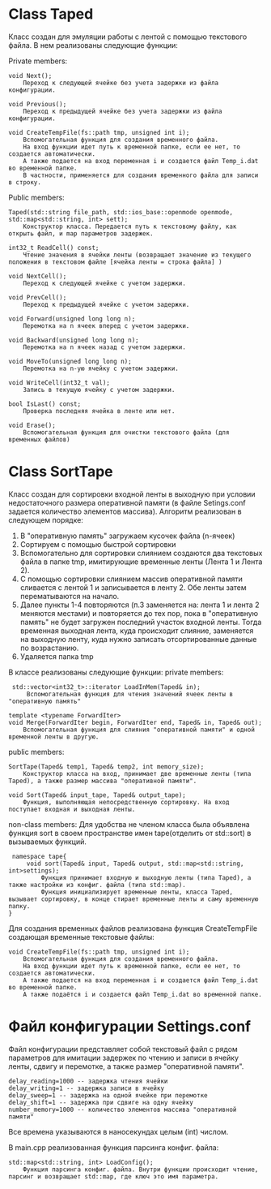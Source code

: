 # Class Taped
Класс создан для эмуляции работы с лентой с помощью текстового файла.
В нем реализованы следующие функции:

Private members:

    void Next();
        Переход к следующей ячейке без учета задержки из файла конфигурации.
    
    void Previous();
        Переход к предыдущей ячейке без учета задержки из файла конфигурации.

    void CreateTempFile(fs::path tmp, unsigned int i);
        Вспомогательная функция для создания временного файла. 
        На вход функции идет путь к временной папке, если ее нет, то создается автоматически.
        А также подается на вход переменная i и создается файл Temp_i.dat во временной папке.
        В частности, применяется для создания временного файла для записи в строку.

Public members:

    Taped(std::string file_path, std::ios_base::openmode openmode, std::map<std::string, int> sett);
        Конструктор класса. Передается путь к текстовому файлу, как открыть файл, и map параметров задержек. 

    int32_t ReadCell() const; 
        Чтение значения в ячейки ленты (возвращает значение из текущего положения в текстовом файле [ячейка ленты = строка файла] )
    
    void NextCell();
        Переход к следующей ячейке с учетом задержки.
    
    void PrevCell();
        Переход к предыдущей ячейке с учетом задержки.
    
    void Forward(unsigned long long n); 
        Перемотка на n ячеек вперед с учетом задержки.
    
    void Backward(unsigned long long n); 
        Перемотка на n ячеек назад с учетом задержки.
    
    void MoveTo(unsigned long long n);
        Перемотка на n-ую ячейку с учетом задержки.
    
    void WriteCell(int32_t val); 
        Запись в текущую ячейку с учетом задержки.
    
    bool IsLast() const; 
        Проверка последняя ячейка в ленте или нет.
    
    void Erase();
        Вспомогательная функция для очистки текстового файла (для временных файлов)
    
# Class SortTape
Класс создан для сортировки входной ленты в выходную при условии недостаточного размера оперативной памяти (в файле Setings.conf задается количество элементов массива).
Алгоритм реализован в следующем порядке:
1) В "оперативную память" загружаем кусочек файла (n-ячеек)
2) Сортируем с помощью быстрой сортировки
3) Вспомогательно для сортировки слиянием создаются два текстовых файла в папке tmp, имитирующие временные ленты (Лента 1 и Лента 2).
4) С помощью сортировки слиянием массив оперативной памяти сливается с лентой 1 и записывается в ленту 2. Обе ленты затем перематываются на начало. 
5) Далее пункты 1-4 повторяются (п.3 заменяется на: лента 1 и лента 2 меняются местами) и повторяется до тех пор, пока в "оперативную память" не будет загружен последний участок входной ленты. Тогда временная выходная лента, куда происходит слияние, заменяется на выходную ленту, куда нужно записать отсортированные данные по возрастанию.
6) Удаляется папка tmp

В классе реализованы следующие функции:
private members:

     std::vector<int32_t>::iterator LoadInMem(Taped& in);
         Вспомогательная функция для чтения значений ячеек ленты в "оперативную память"
   
    template <typename ForwardIter>  
    void Merge(ForwardIter begin, ForwardIter end, Taped& in, Taped& out);
        Вспомогательная функция для слияния "оперативной памяти" и одной временной ленты в другую.

public members:
   
    SortTape(Taped& temp1, Taped& temp2, int memory_size);
        Конструктор класса на вход, принимает две временные ленты (типа Taped), а также размер массива "оперативной памяти".
   
    void Sort(Taped& input_tape, Taped& output_tape);
        Функция, выполняющая непосредственную сортировку. На вход поступает входная и выходная ленты.

non-class members:
Для удобства не членом класса была объявлена функция sort в своем пространстве имен tape(отделить от std::sort) в вызываемых функций.

     namespace tape{
         void sort(Taped& input, Taped& output, std::map<std::string, int>settings);
             Функция принимает входную и выходную ленты (типа Taped), а также настройки из конфиг. файла (типа std::map).
             Функция инициализирует временные ленты, класса Taped, вызывает сортировку, в конце стирает временные ленты и саму временную папку.
    }

Для создания временных файлов реализована функция CreateTempFile создающая временные текстовые файлы:

    void CreateTempFile(fs::path tmp, unsigned int i);
        Вспомогательная функция для создания временного файла. 
        На вход функции идет путь к временной папке, если ее нет, то создается автоматически.
        А также подается на вход переменная i и создается файл Temp_i.dat во временной папке.
        А также подаётся i и создается файл Temp_i.dat во временной папке.  


# Файл конфигурации Settings.conf
Файл конфигурации представляет собой текстовый файл с рядом параметров для имитации задержек по чтению и записи в ячейку ленты, сдвигу и перемотке, а также размер "оперативной памяти".

    delay_reading=1000 -- задержка чтения ячейки
    delay_writing=1 -- задержка записи в ячейку
    delay_sweep=1 -- задержка на одной ячейке при перемотке
    delay_shift=1 -- задержка при сдвиге на одну ячейку
    number_memory=1000 -- количество элементов массива "оперативной памяти"

Все времена указываются в наносекундах целым (int) числом.

В main.cpp реализованная функция парсинга конфиг. файла: 

    std::map<std::string, int> LoadConfig();
        Функция парсинга конфиг. файла. Внутри функции происходит чтение, парсинг и возвращает std::map, где ключ это имя параметра.

